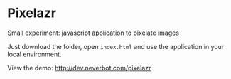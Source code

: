 Pixelazr
========

Small experiment: javascript application to pixelate images

Just download the folder, open `index.html` and use the application in your local environment.

View the demo: http://dev.neverbot.com/pixelazr
